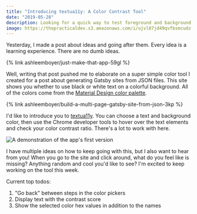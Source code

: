 ```yaml
---
title: "Introducing textua11y: A Color Contrast Tool"
date: "2019-05-28"
description: Looking for a quick way to test foreground and background colors in text-heavy areas of your web application?
image: https://thepracticaldev.s3.amazonaws.com/i/ujvl87jd49qvfbsmcudz.png
---
```


Yesterday, I made a post about ideas and going after them. Every idea is a learning experience. There are no dumb ideas.

{% link ashleemboyer/just-make-that-app-59gl %}

Well, writing that post pushed me to elaborate on a super simple color tool I created for a post about generating Gatsby sites from JSON files. This site shows you whether to use black or white text on a colorful background. All of the colors come from the [Material Design color palette](https://material.io/tools/color/#!/).

{% link ashleemboyer/build-a-multi-page-gatsby-site-from-json-3kp %}

I'd like to introduce you to [textua11y](https://ashleemboyer.github.io/textua11y/). You can choose a text and background color, then use the Chrome developer tools to hover over the text elements and check your color contrast ratio. There's a lot to work with here.

![A demonstration of the app's first version](https://thepracticaldev.s3.amazonaws.com/i/gzt7rxfx2y83qldxosyw.gif)

I have multiple ideas on how to keep going with this, but I also want to hear from you! When you go to the site and click around, what do you feel like is missing? Anything random and cool you'd like to see? I'm excited to keep working on the tool this week.

Current top todos:

1. "Go back" between steps in the color pickers
2. Display text with the contrast score
3. Show the selected color hex values in addition to the names

